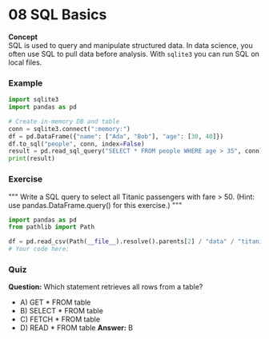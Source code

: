 # 08 SQL Basics

**Concept**  
SQL is used to query and manipulate structured data. In data science, you often use SQL to pull data before analysis. With `sqlite3` you can run SQL on local files.

### Example
```python
import sqlite3
import pandas as pd

# Create in-memory DB and table
conn = sqlite3.connect(":memory:")
df = pd.DataFrame({"name": ["Ada", "Bob"], "age": [30, 40]})
df.to_sql("people", conn, index=False)
result = pd.read_sql_query("SELECT * FROM people WHERE age > 35", conn)
print(result)
```

### Exercise
"""
Write a SQL query to select all Titanic passengers with fare &gt; 50.
(Hint: use pandas.DataFrame.query() for this exercise.)
"""
```python
import pandas as pd
from pathlib import Path

df = pd.read_csv(Path(__file__).resolve().parents[2] / "data" / "titanic.csv")
# Your code here:
```

### Quiz
**Question:** Which statement retrieves all rows from a table?
- A) GET * FROM table
- B) SELECT * FROM table
- C) FETCH * FROM table
- D) READ * FROM table
**Answer:** B